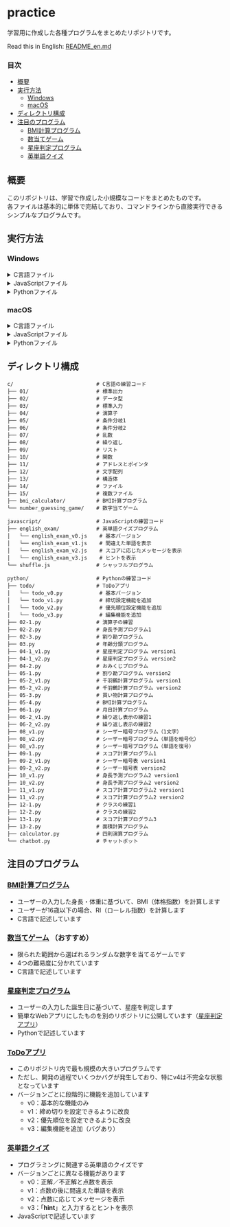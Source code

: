 # practice

学習用に作成した各種プログラムをまとめたリポジトリです。

Read this in English: [README_en.md](README_en.md)  

### 目次
- [概要](#概要)  
- [実行方法](#実行方法)  
	- [Windows](#windows)  
	- [macOS](#macos)  
- [ディレクトリ構成](#ディレクトリ構成)  
- [注目のプログラム](#注目のプログラム)  
	- [BMI計算プログラム](#bmi計算プログラム)  
	- [数当てゲーム](#数当てゲーム)  
	- [星座判定プログラム](#星座判定プログラム)  
	- [英単語クイズ](#英単語クイズ)  

## 概要

このリポジトリは、学習で作成した小規模なコードをまとめたものです。  
各ファイルは基本的に単体で完結しており、コマンドラインから直接実行できるシンプルなプログラムです。  

## 実行方法

### Windows

<details>
<summary>C言語ファイル</summary>

1. GCC（MinGWなど）がインストールされているか確認  
    インストールされていない場合、以下のサイトからインストールしてください。  
      [MinGW-w64](https://sourceforge.net/projects/mingw-w64/)  
2. コマンドプロンプトを開く  
3. ソースコードのあるフォルダに移動（例）  

    ```shell
    cd path\to\c_files
    ```

4. コンパイルする  

    ```shell
    gcc ファイル名.c -o 実行ファイル名.exe
    ```

5. 実行ファイルを実行する  

    ```shell
    ./実行ファイル名.exe
    ```

</details>

<details> <summary>JavaScriptファイル</summary>

1. Node.jsがインストールされているか確認  
    インストールされていない場合、以下のサイトからインストールしてください。  
      [Node.js公式サイト](https://nodejs.org/ja)  
2. コマンドプロンプトを開く  
3. スクリプトのあるフォルダに移動（例）  

    ```shell
    cd path\to\js_files
    ```

4. 実行する  

    ```shell
    node ファイル名.js
    ```

</details>

<details> <summary>Pythonファイル</summary>

1. Pythonがインストールされているか確認  
    インストールされていない場合、以下からダウンロードしてください。  
      [Python公式サイト](https://www.python.org/downloads/)  
2. コマンドプロンプトを開く  
3. スクリプトのあるフォルダに移動  

    ```shell
    cd path\to\python_files
    ```

4. 実行する  

    ```shell
    python ファイル名.py
    ```

</details>

### macOS

<details> <summary>C言語ファイル</summary>

1. ターミナルを開く  
2. GCC（Xcode command Line Tools）がインストールされているか確認  
    ターミナルを開いて以下を実行すると、インストールがなければ促されます。  
      
      ```shell
      gcc --version
      ```

3. ソースコードのあるフォルダに移動（例）  

    ```shell
    cd /path/to/c_files
    ```

4. コンパイルする  

    ```shell
    gcc ファイル名.c -o 実行ファイル名
    ```

5. 実行ファイルを実行する  

    ```shell
    ./実行ファイル名
    ```

</details>

<details> <summary>JavaScriptファイル</summary>

1. Node.jsがインストールされているか確認  
    インストールされていない場合、以下からダウンロードしてください。  
      [Node.js公式サイト](https://nodejs.org/ja)  
2. ターミナルを開く  
3. スクリプトのあるフォルダに移動（例）  

    ```shell
    cd /path/to/js_files
    ```

4. 実行する  

    ```shell
    node ファイル名.js
    ```

</details>

<details> <summary>Pythonファイル</summary>

1. Pythonがインストールされているか確認  
    macOSはPython3がプリインストールされている場合が多いですが、ない場合は以下からダウンロードしてください。  
      [Python公式サイト](https://www.python.org/downloads/)  
2. ターミナルを開く  
3. スクリプトのあるフォルダに移動（例）  

    ```shell
    cd /path/to/python_files
    ```

4. 実行する  

    ```shell
    python3 ファイル名.py
    ```

</details>

## ディレクトリ構成

```
c/                           # C言語の練習コード  
├── 01/                      # 標準出力  
├── 02/                      # データ型  
├── 03/                      # 標準入力  
├── 04/                      # 演算子  
├── 05/                      # 条件分岐1  
├── 06/                      # 条件分岐2  
├── 07/                      # 乱数  
├── 08/                      # 繰り返し  
├── 09/                      # リスト  
├── 10/                      # 関数  
├── 11/                      # アドレスとポインタ  
├── 12/                      # 文字配列  
├── 13/                      # 構造体  
├── 14/                      # ファイル  
├── 15/                      # 複数ファイル  
├── bmi_calculator/          # BMI計算プログラム  
└── number_guessing_game/    # 数字当てゲーム  
  
javascript/                  # JavaScriptの練習コード  
├── english_exam/            # 英単語クイズプログラム  
│   └── english_exam_v0.js    # 基本バージョン  
│   └── english_exam_v1.js    # 間違えた単語を表示  
│   └── english_exam_v2.js    # スコアに応じたメッセージを表示  
│   └── english_exam_v3.js    # ヒントを表示  
└── shuffle.js               # シャッフルプログラム  
  
python/                      # Pythonの練習コード  
├── todo/                    # ToDoアプリ  
│   └── todo_v0.py            # 基本バージョン  
│   └── todo_v1.py            # 締切設定機能を追加  
│   └── todo_v2.py            # 優先順位設定機能を追加  
│   └── todo_v3.py            # 編集機能を追加  
├── 02-1.py                  # 演算子の練習  
├── 02-2.py                  # 身長予測プログラム1  
├── 02-3.py                  # 割り勘プログラム  
├── 03.py                    # 年齢分類プログラム  
├── 04-1_v1.py               # 星座判定プログラム version1  
├── 04-1_v2.py               # 星座判定プログラム version2  
├── 04-2.py                  # おみくじプログラム  
├── 05-1.py                  # 割り勘プログラム version2  
├── 05-2_v1.py               # 千羽鶴計算プログラム version1  
├── 05-2_v2.py               # 千羽鶴計算プログラム version2  
├── 05-3.py                  # 買い物計算プログラム  
├── 05-4.py                  # BMI計算プログラム  
├── 06-1.py                  # 月日計算プログラム  
├── 06-2_v1.py               # 繰り返し表示の練習1  
├── 06-2_v2.py               # 繰り返し表示の練習2  
├── 08_v1.py                 # シーザー暗号プログラム（1文字）  
├── 08_v2.py                 # シーザー暗号プログラム（単語を暗号化）  
├── 08_v3.py                 # シーザー暗号プログラム（単語を復号）  
├── 09-1.py                  # スコア計算プログラム1  
├── 09-2_v1.py               # シーザー暗号表 version1  
├── 09-2_v2.py               # シーザー暗号表 version2  
├── 10_v1.py                 # 身長予測プログラム2 version1  
├── 10_v2.py                 # 身長予測プログラム2 version2  
├── 11_v1.py                 # スコア計算プログラム2 version1  
├── 11_v2.py                 # スコア計算プログラム2 version2  
├── 12-1.py                  # クラスの練習1  
├── 12-2.py                  # クラスの練習2  
├── 13-1.py                  # スコア計算プログラム3  
├── 13-2.py                  # 面積計算プログラム  
├── calculator.py            # 四則演算プログラム
└── chatbot.py               # チャットボット
```

## 注目のプログラム

### [BMI計算プログラム](c/bmi_calculator/v5.c)  
- ユーザーの入力した身長・体重に基づいて、BMI（体格指数）を計算します  
- ユーザーが16歳以下の場合、RI（ローレル指数）を計算します  
- C言語で記述しています  

### [数当てゲーム](c/number_guessing_game/v5.c) （おすすめ）  
- 限られた範囲から選ばれるランダムな数字を当てるゲームです  
- 4つの難易度に分かれています  
- C言語で記述しています  

### [星座判定プログラム](python/04-1_v2.py)  
- ユーザーの入力した誕生日に基づいて、星座を判定します  
- 簡単なWebアプリにしたものを別のリポジトリに公開しています（[星座判定アプリ](https://github.com/kotonekanno/zoadic-checker)）  
- Pythonで記述しています  

### [ToDoアプリ](python/todo/)
- このリポジトリ内で最も規模の大きいプログラムです
- ただし、開発の過程でいくつかバグが発生しており、特にv4は不完全な状態となっています  
- バージョンごとに段階的に機能を追加しています  
    - v0：基本的な機能のみ  
    - v1：締め切りを設定できるように改良  
    - v2：優先順位を設定できるように改良  
    - v3：編集機能を追加（バグあり）  

### [英単語クイズ](javascript/english_exam/)  
- プログラミングに関連する英単語のクイズです  
- バージョンごとに異なる機能があります  
	- v0：正解／不正解と点数を表示  
	- v1：点数の後に間違えた単語を表示  
	- v2：点数に応じてメッセージを表示  
	- v3：「**hint**」と入力するとヒントを表示  
- JavaScriptで記述しています  
